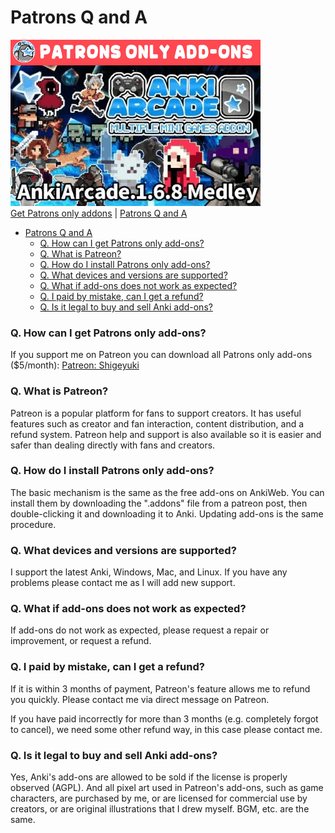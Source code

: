 # Patrons Q and A


[![alt text](images/_promotion/promotion_00.gif)](https://www.patreon.com/Shigeyuki)<br>
[Get Patrons only addons](https://www.patreon.com/Shigeyuki) | [Patrons Q and A](patrons_q_and_a.md)

- [Patrons Q and A](#patrons-q-and-a)
    - [Q. How can I get Patrons only add-ons?](#q-how-can-i-get-patrons-only-add-ons)
    - [Q. What is Patreon?](#q-what-is-patreon)
    - [Q. How do I install Patrons only add-ons?](#q-how-do-i-install-patrons-only-add-ons)
    - [Q. What devices and versions are supported?](#q-what-devices-and-versions-are-supported)
    - [Q. What if add-ons does not work as expected?](#q-what-if-add-ons-does-not-work-as-expected)
    - [Q. I paid by mistake, can I get a refund?](#q-i-paid-by-mistake-can-i-get-a-refund)
    - [Q. Is it legal to buy and sell Anki add-ons?](#q-is-it-legal-to-buy-and-sell-anki-add-ons)

### Q. How can I get Patrons only add-ons?
If you support me on Patreon you can download all Patrons only add-ons ($5/month): [Patreon: Shigeyuki](https://www.patreon.com/Shigeyuki)


### Q. What is Patreon?
Patreon is a popular platform for fans to support creators. It has useful features such as creator and fan interaction, content distribution, and a refund system. Patreon help and support is also available so it is easier and safer than dealing directly with fans and creators.


### Q. How do I install Patrons only add-ons?

The basic mechanism is the same as the free add-ons on AnkiWeb. You can install them by downloading the ".addons" file from a patreon post, then double-clicking it and downloading it to Anki. Updating add-ons is the same procedure.

### Q. What devices and versions are supported?
I support the latest Anki, Windows, Mac, and Linux. If you have any problems please contact me as I will add new support.

### Q. What if add-ons does not work as expected?

If add-ons do not work as expected, please request a repair or improvement, or request a refund.

### Q. I paid by mistake, can I get a refund?

If it is within 3 months of payment, Patreon's feature allows me to refund you quickly. Please contact me via direct message on Patreon.

If you have paid incorrectly for more than 3 months (e.g. completely forgot to cancel), we need some other refund way, in this case please contact me.

### Q. Is it legal to buy and sell Anki add-ons?

Yes, Anki's add-ons are allowed to be sold if the license is properly observed (AGPL). And all pixel art used in Patreon's add-ons, such as game characters, are purchased by me, or are licensed for commercial use by creators, or are original illustrations that I drew myself. BGM, etc. are the same.

